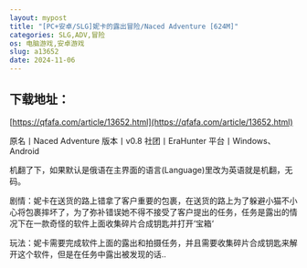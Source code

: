 ```yaml
---
layout: mypost
title: "[PC+安卓/SLG]妮卡的露出冒险/Naced Adventure [624M]"
categories: SLG,ADV,冒险
os: 电脑游戏,安卓游戏
slug: a13652
date: 2024-11-06
---
```


## 下载地址：

[https://qfafa.com/article/13652.html](https://qfafa.com/article/13652.html)

原名丨Naced Adventure
版本丨v0.8
社团丨EraHunter
平台丨Windows、Android

机翻了下，如果默认是俄语在主界面的语言(Language)里改为英语就是机翻，无码。

剧情：妮卡在送货的路上错拿了客户重要的包裹，在送货的路上为了躲避小猫不小心将包裹摔坏了，为了弥补错误她不得不接受了客户提出的任务，任务是露出的情况下在一款奇怪的软件上面收集碎片合成钥匙并打开‘宝箱‘

玩法：妮卡需要完成软件上面的露出和拍摄任务，并且需要收集碎片合成钥匙来解开这个软件，但是在任务中露出被发现的话..